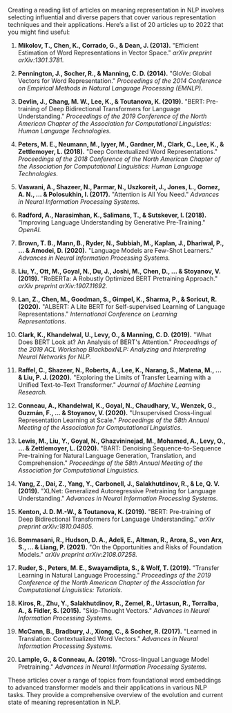 Creating a reading list of articles on meaning representation in NLP involves selecting influential and diverse papers that cover various representation techniques and their applications. Here’s a list of 20 articles up to 2022 that you might find useful:

1. **Mikolov, T., Chen, K., Corrado, G., & Dean, J. (2013).** "Efficient Estimation of Word Representations in Vector Space." *arXiv preprint arXiv:1301.3781.*

2. **Pennington, J., Socher, R., & Manning, C. D. (2014).** "GloVe: Global Vectors for Word Representation." *Proceedings of the 2014 Conference on Empirical Methods in Natural Language Processing (EMNLP).*

3. **Devlin, J., Chang, M. W., Lee, K., & Toutanova, K. (2019).** "BERT: Pre-training of Deep Bidirectional Transformers for Language Understanding." *Proceedings of the 2019 Conference of the North American Chapter of the Association for Computational Linguistics: Human Language Technologies.*

4. **Peters, M. E., Neumann, M., Iyyer, M., Gardner, M., Clark, C., Lee, K., & Zettlemoyer, L. (2018).** "Deep Contextualized Word Representations." *Proceedings of the 2018 Conference of the North American Chapter of the Association for Computational Linguistics: Human Language Technologies.*

5. **Vaswani, A., Shazeer, N., Parmar, N., Uszkoreit, J., Jones, L., Gomez, A. N., ... & Polosukhin, I. (2017).** "Attention is All You Need." *Advances in Neural Information Processing Systems.*

6. **Radford, A., Narasimhan, K., Salimans, T., & Sutskever, I. (2018).** "Improving Language Understanding by Generative Pre-Training." *OpenAI.*

7. **Brown, T. B., Mann, B., Ryder, N., Subbiah, M., Kaplan, J., Dhariwal, P., ... & Amodei, D. (2020).** "Language Models are Few-Shot Learners." *Advances in Neural Information Processing Systems.*

8. **Liu, Y., Ott, M., Goyal, N., Du, J., Joshi, M., Chen, D., ... & Stoyanov, V. (2019).** "RoBERTa: A Robustly Optimized BERT Pretraining Approach." *arXiv preprint arXiv:1907.11692.*

9. **Lan, Z., Chen, M., Goodman, S., Gimpel, K., Sharma, P., & Soricut, R. (2020).** "ALBERT: A Lite BERT for Self-supervised Learning of Language Representations." *International Conference on Learning Representations.*

10. **Clark, K., Khandelwal, U., Levy, O., & Manning, C. D. (2019).** "What Does BERT Look at? An Analysis of BERT's Attention." *Proceedings of the 2019 ACL Workshop BlackboxNLP: Analyzing and Interpreting Neural Networks for NLP.*

11. **Raffel, C., Shazeer, N., Roberts, A., Lee, K., Narang, S., Matena, M., ... & Liu, P. J. (2020).** "Exploring the Limits of Transfer Learning with a Unified Text-to-Text Transformer." *Journal of Machine Learning Research.*

12. **Conneau, A., Khandelwal, K., Goyal, N., Chaudhary, V., Wenzek, G., Guzmán, F., ... & Stoyanov, V. (2020).** "Unsupervised Cross-lingual Representation Learning at Scale." *Proceedings of the 58th Annual Meeting of the Association for Computational Linguistics.*

13. **Lewis, M., Liu, Y., Goyal, N., Ghazvininejad, M., Mohamed, A., Levy, O., ... & Zettlemoyer, L. (2020).** "BART: Denoising Sequence-to-Sequence Pre-training for Natural Language Generation, Translation, and Comprehension." *Proceedings of the 58th Annual Meeting of the Association for Computational Linguistics.*

14. **Yang, Z., Dai, Z., Yang, Y., Carbonell, J., Salakhutdinov, R., & Le, Q. V. (2019).** "XLNet: Generalized Autoregressive Pretraining for Language Understanding." *Advances in Neural Information Processing Systems.*

15. **Kenton, J. D. M.-W., & Toutanova, K. (2019).** "BERT: Pre-training of Deep Bidirectional Transformers for Language Understanding." *arXiv preprint arXiv:1810.04805.*

16. **Bommasani, R., Hudson, D. A., Adeli, E., Altman, R., Arora, S., von Arx, S., ... & Liang, P. (2021).** "On the Opportunities and Risks of Foundation Models." *arXiv preprint arXiv:2108.07258.*

17. **Ruder, S., Peters, M. E., Swayamdipta, S., & Wolf, T. (2019).** "Transfer Learning in Natural Language Processing." *Proceedings of the 2019 Conference of the North American Chapter of the Association for Computational Linguistics: Tutorials.*

18. **Kiros, R., Zhu, Y., Salakhutdinov, R., Zemel, R., Urtasun, R., Torralba, A., & Fidler, S. (2015).** "Skip-Thought Vectors." *Advances in Neural Information Processing Systems.*

19. **McCann, B., Bradbury, J., Xiong, C., & Socher, R. (2017).** "Learned in Translation: Contextualized Word Vectors." *Advances in Neural Information Processing Systems.*

20. **Lample, G., & Conneau, A. (2019).** "Cross-lingual Language Model Pretraining." *Advances in Neural Information Processing Systems.*

These articles cover a range of topics from foundational word embeddings to advanced transformer models and their applications in various NLP tasks. They provide a comprehensive overview of the evolution and current state of meaning representation in NLP.